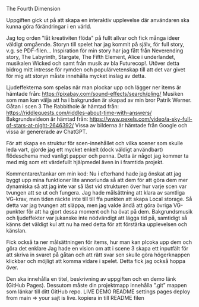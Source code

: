 The Fourth Dimension

Uppgiften gick ut på att skapa en interaktiv upplevelse där användaren ska kunna göra förändringar i en värld. 

Jag tog orden "låt kreativiten flöda" på fullt allvar och fick många ideer väldigt omgående. Storyn till spelet har jag kommit på själv, för full story, v.g. se PDF-filen... Inspiration för min story har jag fått från Neverending story, The Labyrinth, Stargate, The Fifth Element, Alice i underlandet, musikalen Wicked och samt från musik av bla Futurecop!. Utöver detta bidrog mitt intresse för rymden och populärvetenskap till att det var givet för mig att storyn måste innehålla mycket inslag av detta. 

Ljudeffekterna som spelas när man plockar upp och lägger ner items är hämtade från: https://pixabay.com/sound-effects/search/pling/
Musiken som man kan välja att ha i bakgrunden är skapad av min bror Patrik Werner. 
Gåtan i scen 3 The Rabbithole är hämtad från: https://riddlequests.com/riddles-about-time-with-answers/
Bakgrundsvideon är hämtad från: https://www.pexels.com/video/a-sky-full-of-stars-at-night-2646392/
Vissa av bilderna är hämtade från Google och vissa är genererade av ChatGPT. 

För att skapa en struktur för scen-innehållet och vilka scener som skulle leda vart, gjorde jag ett mycket enkelt (dock väldigt användbart) flödeschema med vanligt papper och penna. Detta är något jag kommer ta med mig som ett värdefullt hjälpmedel även in i framtida projekt. 

Kommentarer/tankar om min kod:
Nu i efterhand hade jag önskat att jag byggt upp mina funktioner lite annorlunda så att dem för att göra dem mer dynamiska så att jag inte var så låst vid strukturen över hur varje scen var tvungen att se ut och fungera. 
Jag hade målsättning att klara av samtliga VG-krav, men tiden räckte inte till till ffa punkten att skapa Local storage. Så detta var jag tvungen att släppa, men jag valde ändå att göra övriga VG-punkter för att ha gjort dessa moment och ha övat på dem.  Bakgrundsmusik och ljudeffekter var jukanske inte nödvändigt att lägga tid på, samtidigt så känns det väldigt kul att nu ha med detta för att förstärka upplevelsen och känslan. 

Fick också ta ner målsättningen för items, hur man kan plcoka upp dem och göra det enklare
Jag hade en vision om att i scene 3 skapa ett inputfält för att skriva in svaret på gåtan och att rätt svar sen skulle göra högerknappen klickbar och möjligt att komma vidare i spelet. Detta fick jag också hoppa över. 

Den ska innehålla en titel, beskrivning av uppgiften och en demo länk (GitHub Pages). Dessutom måste din projektmapp innehålla ”.git” mappen som länkar till ditt GitHub repo.
LIVE DEMO README
settings
pages
deploy from main
=> your sajt is live. kopiera in till README filen
